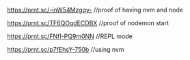 https://prnt.sc/-inW54Mzgqy- //proof of having nvm and node

https://prnt.sc/TF6QOqdECDBX //proof of nodemon start

https://prnt.sc/FNfI-PQ9m0NN //REPL mode

https://prnt.sc/p7fEhsY-750b //using nvm
